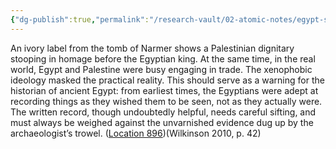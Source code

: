 ```yaml
---
{"dg-publish":true,"permalink":"/research-vault/02-atomic-notes/egypt-s-written-record-is-often-just-internally-pointed-propaganda/"}
---
```


An ivory label from the tomb of Narmer shows a Palestinian dignitary stooping in homage before the Egyptian king. At the same time, in the real world, Egypt and Palestine were busy engaging in trade. The xenophobic ideology masked the practical reality. This should serve as a warning for the historian of ancient Egypt: from earliest times, the Egyptians were adept at recording things as they wished them to be seen, not as they actually were. The written record, though undoubtedly helpful, needs careful sifting, and must always be weighed against the unvarnished evidence dug up by the archaeologist’s trowel. ([Location 896](https://readwise.io/to_kindle?action=open&asin=B004FGMZAI&location=896))(Wilkinson 2010, p. 42)